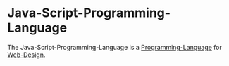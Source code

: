 # Java-Script-Programming-Language

The Java-Script-Programming-Language is a [Programming-Language](9010000.md) for [Web-Design](2000209.md).